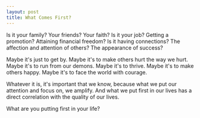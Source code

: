 ```yaml
---
layout: post
title: What Comes First?
---
```


Is it your family? Your friends? Your faith? Is it your job? Getting a promotion? Attaining financial freedom? Is it having connections? The affection and attention of others? The appearance of success?

Maybe it's just to get by. Maybe it's to make others hurt the way we hurt. Maybe it's to run from our demons. Maybe it's to thrive. Maybe it's to make others happy. Maybe it's to face the world with courage.

Whatever it is, it's important that we know, because what we put our attention and focus on, we amplify. And what we put first in our lives has a direct correlation with the quality of our lives.

What are you putting first in your life?